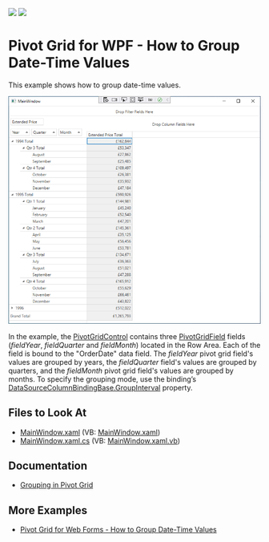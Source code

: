 <!-- default badges list -->
[![](https://img.shields.io/badge/Open_in_DevExpress_Support_Center-FF7200?style=flat-square&logo=DevExpress&logoColor=white)](https://supportcenter.devexpress.com/ticket/details/E2131)
[![](https://img.shields.io/badge/📖_How_to_use_DevExpress_Examples-e9f6fc?style=flat-square)](https://docs.devexpress.com/GeneralInformation/403183)
<!-- default badges end -->
# Pivot Grid for WPF - How to Group Date-Time Values

This example shows how to group date-time values.

![Pivot Grid for WPF - Group Date-Time Values](images/pivot-grid-wpf-group-date-time.png)

In the example, the [PivotGridControl](https://docs.devexpress.com/WPF/DevExpress.Xpf.PivotGrid.PivotGridControl) contains three [PivotGridField](https://docs.devexpress.com/WPF/DevExpress.Xpf.PivotGrid.PivotGridField) fields (*fieldYear*, *fieldQuarter* and *fieldMonth*) located in the Row Area. Each of the field is bound to the "OrderDate" data field. The *fieldYear* pivot grid field's values are grouped by years, the *fieldQuarter* field's values are grouped by quarters, and the *fieldMonth* pivot grid field's values are grouped by months. To specify the grouping mode, use the binding’s [DataSourceColumnBindingBase.GroupInterval](https://docs.devexpress.com/WPF/DevExpress.Xpf.PivotGrid.DataSourceColumnBinding.GroupInterval) property.

## Files to Look At

- [MainWindow.xaml](./CS/HowToGroupDateTime/MainWindow.xaml) (VB: [MainWindow.xaml](./VB/HowToGroupDateTime/MainWindow.xaml))
- [MainWindow.xaml.cs](./CS/HowToGroupDateTime/MainWindow.xaml.cs) (VB: [MainWindow.xaml.vb](./VB/HowToGroupDateTime/MainWindow.xaml.vb))

## Documentation

- [Grouping in Pivot Grid](https://docs.devexpress.com/WPF/8061/controls-and-libraries/pivot-grid/data-shaping/grouping)


## More Examples

- [Pivot Grid for Web Forms - How to Group Date-Time Values](https://github.com/DevExpress-Examples/how-to-group-date-time-values-e1875)


